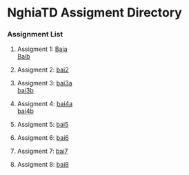 # NghiaTD Assigment Directory

### Assignment List

1. Assigment 1: [Baia](https://github.com/FASTTRACKSE/FFSE1704_LP3/blob/master/Assignments/NghiaTD/php-asm-01.php)<br>
				[Baib](https://github.com/FASTTRACKSE/FFSE1704_LP3/blob/master/Assignments/NghiaTD/php-asm-01b.php)<br>

2. Assigment 2: [bai2](https://github.com/FASTTRACKSE/FFSE1704_LP3/blob/master/Assignments/NghiaTD/php-asm-2.php)<br>
3. Assigment 3: [bai3a](https://github.com/FASTTRACKSE/FFSE1704_LP3/blob/master/Assignments/NghiaTD/php-asm-03a.php)<br>
				[bai3b](https://github.com/FASTTRACKSE/FFSE1704_LP3/blob/master/Assignments/NghiaTD/php-asm-03b.php)<br>
4. Assigment 4: [bai4a](https://github.com/FASTTRACKSE/FFSE1704_LP3/blob/master/Assignments/NghiaTD/php-asm-bai4a.php)<br>
				[bai4b](https://github.com/FASTTRACKSE/FFSE1704_LP3/blob/master/Assignments/NghiaTD/php-asm-bai4b.php)<br>				
5. Assigment 5: [bai5](https://github.com/FASTTRACKSE/FFSE1704_LP3/blob/master/Assignments/NghiaTD/ffse1704007-asm5.sql)<br>
6. Assigment 6: [bai6](https://github.com/FASTTRACKSE/FFSE1704_LP3/blob/master/Assignments/NghiaTD/assgnment6.txt)<br>	
7. Assigment 7: [bai7](https://github.com/FASTTRACKSE/FFSE1704_LP3/blob/master/Assignments/NghiaTD/assgnment7.txt)<br>	
8. Assigment 8: [bai8](https://github.com/FASTTRACKSE/FFSE1704_LP3/tree/master/Assignments/NghiaTD/php-asm-8)<br>
				


